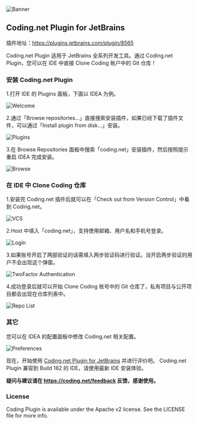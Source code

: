 ![Banner](http://7xii9k.com1.z0.glb.clouddn.com/2016-08-24-IDEACodingPlugin.png)

## Coding.net Plugin for JetBrains
插件地址：https://plugins.jetbrains.com/plugin/8565

Coding.net Plugin 适用于 JetBrains 全系列开发工具。通过 Coding.net Plugin，您可以在 IDE 中直接 Clone Coding 账户中的 Git 仓库！

### 安装 Coding.net Plugin
1.打开 IDE 的 Plugins 面板，下面以 IDEA 为例。

![Welcome](http://7xii9k.com1.z0.glb.clouddn.com/2016-08-24-11:42:10.jpg)

2.通过「Browse repositories...」直接搜索安装插件，如果已经下载了插件文件，可以通过「Install plugin from disk...」安装。

![Plugins](http://7xii9k.com1.z0.glb.clouddn.com/2016-08-24-11:49:22.jpg)

3.在 Browse Repositories 面板中搜索「coding.net」安装插件，然后按照提示重启 IDEA 完成安装。

![Browse](http://7xii9k.com1.z0.glb.clouddn.com/2016-08-24-11:48:53.jpg)

### 在 IDE 中 Clone Coding 仓库
1.安装完 Coding.net 插件后就可以在「Check out from Version Control」中看到 Coding.net。

![VCS](http://7xii9k.com1.z0.glb.clouddn.com/2016-08-24-11:17:25.jpg)

2.Host 中填入「coding.net」，支持使用邮箱、用户名和手机号登录。

![Login](http://7xii9k.com1.z0.glb.clouddn.com/2016-08-24-11:22:58.jpg)

3.如果账号开启了两部验证的话需填入两步验证码进行验证。没开启两步验证的用户不会出现这个弹窗。

![TwoFactor Authentication](http://7xii9k.com1.z0.glb.clouddn.com/2016-08-24-11:21:32.jpg)

4.成功登录后就可以开始 Clone Coding 账号中的 Git 仓库了，私有项目与公开项目都会出现在仓库列表中。

![Repo List](http://7xii9k.com1.z0.glb.clouddn.com/2016-08-24-11:20:57.jpg)

### 其它
您可以在 IDEA 的配置面板中修改 Coding.net 相关配置。

![Preferences](http://7xii9k.com1.z0.glb.clouddn.com/2016-08-24-12:54:37.jpg)

现在，开始使用 [Coding.net Plugin for JetBrains](https://plugins.jetbrains.com/plugin/8565) 并进行评价吧。
Coding.net Plugin 兼容到 Build 162 的 IDE，请使用最新 IDE 安装体验。

**疑问与建议请在 https://coding.net/feedback 反馈，感谢使用。**

### License
Coding Plugin is available under the Apache v2 license. See the LICENSE file for more info.